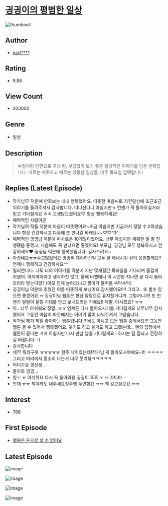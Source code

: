 # [긩긩이의 평범한 일상](https://comic.naver.com/bestChallenge/list?titleId=729900)
![thumbnail](https://image-comic.pstatic.net/user_contents_data/challenge_comic/2019/10/30/326104/thumbnail_202x16464d14ed8_56ee_4bce_aa69_bad1cb78c1cb_00001389.JPEG)

## Author
- [eart****](https://comic.naver.com/artistTitle?id=326104)

## Rating
- 9.88

## View Count
- 200000

## Genre
- 일상

## Description
> 수필처럼 단편으로 구성 된, 부담없이 보기 좋은 일상적인 이야기를 담은 만화입니다. 때로는 따뜻하고 때로는 엉뚱한 일상들. 매주 목요일 업뎃합니다

## Replies (Latest Episode)
- 작가님♡ 덕분에 만화보는 내내 행복했어요. 따뜻한 마음씨로 지친일상에 조근조근 이야기를 들려주셔서 감사합니다. 떠나신다니 아쉽지만ㅠ 언젠가 꼭 돌아오실거라 믿고 기다릴게요 ㅎㅎ 고생많으셨어요♡ 항상 행복하세요!
- 매력적인 사람이군
- 작가님의 작품 덕분에 마음이 따뜻했어요~조금 아쉽지만 지금까지 정말 수고하셨습니다 항상 건강하시고 다음에 또 만나길 바래요~~♡♡^3^
- 매력적인 긩긩님 덕분에 따사로운 10개월이었어요. 너무 아쉽지만 계획한 일 잘 진행됐음 좋겠고, 다음에도 꼭 만났으면 좋겠어요! 부모님, 긩긩님 모두 행복하시고 건강하세요♥ 긩긩님 덕분에 행복했습니다. 감사드려요~
- 아쉽네요ㅠㅠ수고많았어요 긩긩씨 계획하신일 모두 잘 해내시길 같이 응원할께요!! 언제나 행복하고 건강하세요^^
- 릴리언니다. 나도 너의 이야기들 덕분에 지난 몇개월간 목요일을 기다리며 즐겁게 지냈어. 마지막이라고 생각하진 않고, 올해 바쁠테니 이 시간만 지나면 곧 다시 돌아오리라 믿는다잉? (이모 언제 놀러오냐고 짱이가 물어봄 속닥속닥)
- 긩긩이님 덕분에 추웠던 여름 따뜻하게 보냈어요.감사했어요!!!! 그리고.. 또 뵐수 있으면 좋겠어요 ㅠ 긩긩이님 웹툰은 항상 알람으로 유지할거니까. 그럴꺼니까! 또 언젠가 알람이 울릴 기대를 안고 보내드리는 거예요!! 제말. 아시겠죠? ㅠㅠ
- 아.. 너무 아쉬워요 정말..ㅠㅠ 언제든 다시 돌아오시기를 기다릴게요 너무너무 감사했어요 그동안 마음이 따듯해지는 이야기 많이 나눠주셔서 고맙습니다
- 작가님 제가 제일 좋아하는 웹툰입니다!!! 베도 아니고 모든 웹툰 중에서요!!! 그동안 웹툰 볼 수 있어서 행복했어요. 웃기도 하고 울기도 하고 그랬는데... 팬의 입장에서 웹툰이 끝나는 거에 아쉽지만 다시 만날 날을 기다릴게요 ! 하시는 일 잘되고 건강하길 바랍니다.:-)
- 감사합니다
- 네?? 뭐라구욧 ㅠㅠㅠㅠㅠ 한주 낙이였는데!작가님 꼭 돌아오셔야해요~!!! ㅋㅋㅋㅋ그리고 머리에서 종소리 나는거 너무 웃겨욬ㅋㅋㅋㅋㅋ
- 어디가요 긩선생..
- 돌아와 긩긩...
- 힝ㅜ ㅠ 아쉬워요 다시 꼭 돌아와용 긩긩이 흑흑 ㅜ ㅠ 가디마 ᆢ
- 안대 ㅠㅠ 책이라도 내주세요정주행 두번함요 ㅠㅠ 책 갖고싶으요 ㅠㅠ

## Interest
- 786

## First Episode
- [행복은 돈으로 살 수 없어요](https://comic.naver.com/bestChallenge/detail?titleId=729900&no=1)

## Latest Episode
![image](https://image-comic.pstatic.net/user_contents_data/challenge_comic/2020/03/12/326104/upload_7365747361696527920.jpeg)

![image](https://image-comic.pstatic.net/user_contents_data/challenge_comic/2020/03/12/326104/upload_7293916279925520737.jpeg)

![image](https://image-comic.pstatic.net/user_contents_data/challenge_comic/2020/03/12/326104/upload_3761686806542234164.jpeg)

![image](https://image-comic.pstatic.net/user_contents_data/challenge_comic/2020/03/12/326104/upload_4122872167165014626.jpeg)
